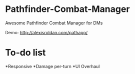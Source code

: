 # Pathfinder-Combat-Manager
Awesome Pathfinder Combat Manager for DMs

Demo: http://alexisroldan.com/pathapp/

# To-do list
*Responsive
*Damage per-turn
*UI Overhaul
